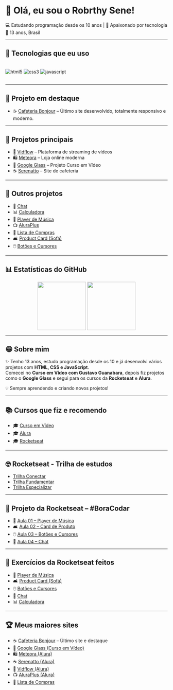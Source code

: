 # 👋 Olá, eu sou o Robrthy Sene!

💻 Estudando programação desde os 10 anos | 🚀 Apaixonado por tecnologia  
📍 13 anos, Brasil  

---

## 🚀 Tecnologias que eu uso
<div style="display: inline_block"><br>
  <img align="center" alt="html5" src="https://img.shields.io/badge/HTML5-E34F26?style=for-the-badge&logo=html5&logoColor=white"/>
  <img align="center" alt="css3" src="https://img.shields.io/badge/CSS3-1572B6?style=for-the-badge&logo=css3&logoColor=white"/>
  <img align="center" alt="javascript" src="https://img.shields.io/badge/JavaScript-F7DF1E?style=for-the-badge&logo=javascript&logoColor=black"/>
</div><br>

---

## 🌟 Projeto em destaque
- ☕ [Cafeteria Bonjour](https://robrthy.github.io/CafeteriaBonjour/) – Último site desenvolvido, totalmente responsivo e moderno.  

---

## 📌 Projetos principais
- 🎥 [Vidflow](https://robrthy.github.io/Vidflow/) – Plataforma de streaming de vídeos  
- 🛍️ [Meteora](https://robrthy.github.io/Meteora/) – Loja online moderna  
- 🤖 [Google Glass](https://robrthy.github.io/google-Glass/) – Projeto Curso em Vídeo  
- ☕ [Serenatto](https://robrthy.github.io/Serenatto/) – Site de cafeteria  

---

## 🎯 Outros projetos
- 📱 [Chat](https://robrthy.github.io/Chat/)  
- 📊 [Calculadora](https://robrthy.github.io/Calculadora/)  
- 🎵 [Player de Música](https://robrthy.github.io/player-de-musica/)  
- 📺 [AluraPlus](https://robrthy.github.io/AluraPlus/)  
- 📝 [Lista de Compras](https://robrthy.github.io/Compraslista/)  
- 🛋️ [Product Card (Sofá)](https://robrthy.github.io/Product-card/)  
- 🖱️ [Botões e Cursores](https://robrthy.github.io/botoes_e_cursores/)  

---

## 📊 Estatísticas do GitHub
<div align="center">
  <img height="150em" src="https://github-readme-stats.vercel.app/api?username=robrthy&show_icons=true&theme=radical"/>
  <img height="150em" src="https://github-readme-stats.vercel.app/api/top-langs/?username=robrthy&layout=compact&theme=radical"/>
</div>

---

## 😁 Sobre mim
✨ Tenho 13 anos, estudo programação desde os 10 e já desenvolvi vários projetos com **HTML, CSS e JavaScript**.  
Comecei no **Curso em Vídeo com Gustavo Guanabara**, depois fiz projetos como o **Google Glass** e segui para os cursos da **Rocketseat** e **Alura**.  

💡 Sempre aprendendo e criando novos projetos!  

---

## 📚 Cursos que fiz e recomendo
- 🎓 [Curso em Vídeo](https://www.cursoemvideo.com/)  
- 🎓 [Alura](https://cursos.alura.com.br/course/bootstrap5-landing-page-responsiva)  
- 🎓 [Rocketseat](https://app.rocketseat.com.br/)  

---

## 🤓 Rocketseat - Trilha de estudos
- [Trilha Conectar](https://app.rocketseat.com.br/discover-2022/trails/conectar)  
- [Trilha Fundamentar](https://app.rocketseat.com.br/discover-2022/trails/fundamentar)  
- [Trilha Especializar](https://app.rocketseat.com.br/discover-2022/trails/especializar)  

---

## 🚀 Projeto da Rocketseat – #BoraCodar
- 🎵 [Aula 01 – Player de Música](https://app.rocketseat.com.br/plus/lesson/bora-codar-um-player-de-musica-desafio-01)  
- 🛋️ [Aula 02 – Card de Produto](https://app.rocketseat.com.br/plus/lesson/bora-codar-um-card-de-produto-desafio-02)  
- 🖱️ [Aula 03 – Botões e Cursores](https://app.rocketseat.com.br/plus/lesson/bora-codar-botoes-e-cursores-desafio-03)  
- 💬 [Aula 04 – Chat](https://app.rocketseat.com.br/plus/lesson/bora-codar-um-chat-desafio-04)  

---

## 📝 Exercícios da Rocketseat feitos
- 🎵 [Player de Música](https://robrthy.github.io/player-de-musica/)  
- 🛋️ [Product Card (Sofá)](https://robrthy.github.io/Product-card/)  
- 🖱️ [Botões e Cursores](https://robrthy.github.io/botoes_e_cursores/)  
- 💬 [Chat](https://robrthy.github.io/Chat/)  
- 📊 [Calculadora](https://robrthy.github.io/Calculadora/)  

---

## 🏆 Meus maiores sites
- ☕ [Cafeteria Bonjour](https://robrthy.github.io/CafeteriaBonjour/) – Último site e destaque  
- 🤖 [Google Glass (Curso em Vídeo)](https://robrthy.github.io/google-Glass/)  
- 🛍️ [Meteora (Alura)](https://robrthy.github.io/Meteora/)  
- ☕ [Serenatto (Alura)](https://robrthy.github.io/Serenatto/)  
- 🎥 [Vidflow (Alura)](https://robrthy.github.io/Vidflow/)  
- 📺 [AluraPlus (Alura)](https://robrthy.github.io/AluraPlus/)  
- 📝 [Lista de Compras](https://robrthy.github.io/Compraslista/)  
